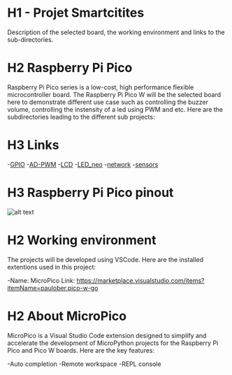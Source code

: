# H1 - Projet Smartcitites

Description of the selected board, the working environment and links to the sub-directories.

# H2 Raspberry Pi Pico

Raspberry Pi Pico series is a low-cost, high performance flexible microcontroller board. The Raspberry Pi Pico W will be the selected board here to demonstrate different use case such as controlling the buzzer volume, controlling the instensity of a led using PWM and etc.  Here are the subdirectories leading to the different sub projects:

# H3 Links

-[GPIO](GPIO/)
-[AD-PWM](AD-PWM/)
-[LCD](LCD/)
-[LED_neo](LED_neo/)
-[network](network/)
-[sensors](sensors/)


# H3 Raspberry Pi Pico pinout

![alt text](../picow-pinout.svg)

# H2 Working environment

The projects will be developed using VSCode. Here are the installed extentions used in this project:

-Name: MicroPico Link: https://marketplace.visualstudio.com/items?itemName=paulober.pico-w-go

# H2 About MicroPico 

MicroPico is a Visual Studio Code extension designed to simplify and accelerate the development of MicroPython projects for the Raspberry Pi Pico and Pico W boards. Here are the key features:

-Auto completion
-Remote workspace
-REPL console



